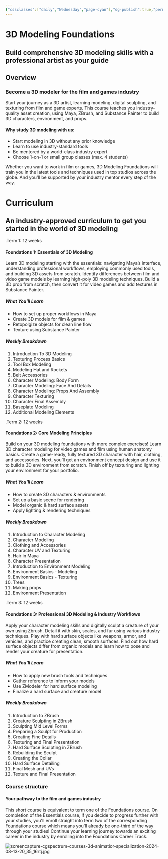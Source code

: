```yaml
---
{"cssclasses":["daily","Wednesday","page-cyan"],"dg-publish":true,"permalink":"/06-plan/00/3-d-modeling-foundations/","contentClasses":"daily Wednesday page-cyan","dgPassFrontmatter":true,"noteIcon":"","created":"2025-01-21T01:20:17.209+10:00","updated":"2025-01-21T16:22:08.288+10:00"}
---
```


# 3D Modeling Foundations

## Build comprehensive 3D modeling skills with a professional artist as your guide

## Overview

### Become a 3D modeler for the film and games industry

Start your journey as a 3D artist, learning modeling, digital sculpting, and texturing from film and game experts. This course teaches you industry-quality asset creation, using Maya, ZBrush, and Substance Painter to build 3D characters, environment, and props.

#### Why study 3D modeling with us:

- Start modeling in 3D without any prior knowledge  
- Learn to use industry-standard tools  
- Be mentored by a world-class industry expert 
- Choose 1-on-1 or small group classes (max. 4 students)

Whether you want to work in film or games, 3D Modeling Foundations will train you in the latest tools and techniques used in top studios across the globe. And you'll be supported by your industry mentor every step of the way. 

# Curriculum

## An industry-approved curriculum to get you started in the world of 3D modeling

.Term 1: 12 weeks
#### Foundations 1: Essentials of 3D Modeling

Learn 3D modeling starting with the essentials: navigating Maya’s interface, understanding professional workflows, employing commonly used tools, and building 3D assets from scratch. Identify differences between film and video game models by learning high-poly 3D modeling techniques. Build a 3D prop from scratch, then convert it for video games and add textures in Substance Painter.

##### What You'll Learn

- How to set up proper workflows in Maya
- Create 3D models for film & games
- Retopolgize objects for clean line flow
- Texture using Substance Painter

##### Weekly Breakdown

1. Introduction To 3D Modeling
2. Texturing Process Basics
3. Tool Box Modeling
4. Modeling Hat and Rockets
5. Belt Accessories
6. Character Modeling: Body Form
7. Character Modeling: Face And Details
8. Character Modeling: Props And Assembly
9. Character Texturing
10. Character Final Assembly
11. Baseplate Modeling
12. Additional Modeling Elements

.Term 2: 12 weeks
#### Foundations 2: Core Modeling Principles

Build on your 3D modeling foundations with more complex exercises! Learn 3D character modeling for video games and film using human anatomy basics. Create a game-ready, fully textured 3D character with hair, clothing, and accessories. Next, you’ll get an environment concept design and use it to build a 3D environment from scratch. Finish off by texturing and lighting your environment for your portfolio.

##### What You'll Learn

- How to create 3D characters & environments
- Set up a basic scene for rendering
- Model organic & hard surface assets
- Apply lighting & rendering techniques

##### Weekly Breakdown

1. Introduction to Character Modeling
2. Character Modeling
3. Clothing and Accessories
4. Character UV and Texturing
5. Hair in Maya
6. Character Presentation
7. Introduction to Environment Modeling
8. Environment Basics - Modeling
9. Environment Basics - Texturing
10. Trees
11. Making props
12. Environment Presentation

.Term 3: 12 weeks

#### Foundations 3: Professional 3D Modeling & Industry Workflows

Apply your character modeling skills and digitally sculpt a creature of your own using Zbrush. Detail it with skin, scales, and fur using various industry techniques. Play with hard surface objects like weapons, armor, and vehicles, and practice creating clean, smooth surfaces. Find out how hard surface objects differ from organic models and learn how to pose and render your creature for presentation.

##### What You'll Learn

- How to apply new brush tools and techniques
- Gather reference to inform your models
- Use ZModeler for hard surface modeling
- Finalize a hard surface and creature model

##### Weekly Breakdown

1. Introduction to ZBrush
2. Creature Sculpting in ZBrush
3. Sculpting Mid Level Forms
4. Preparing a Sculpt for Production
5. Creating Fine Details
6. Texturing and Final Presentation
7. Hard Surface Sculpting in ZBrush
8. Rebuilding the Sculpt
9. Creating the Collar
10. Hard Surface Detailing
11. Final Mesh and UVs
12. Texture and Final Presentation

### Course structure

#### Your pathway to the film and games industry

This short course is equivalent to term one of the Foundations course. On completion of the Essentials course, if you decide to progress further with your studies, you'll enroll straight into term two of the corresponding Foundations course which means you'll already be one-third of the way through your studies! Continue your learning journey towards an exciting career in the industry by enrolling into the Foundations Career Track.

![screencapture-cgspectrum-courses-3d-animatior-specialization-2024-08-13-20_35_16rtj.jpg](/img/user/99/Embeds/screencapture-cgspectrum-courses-3d-animatior-specialization-2024-08-13-20_35_16rtj.jpg)
